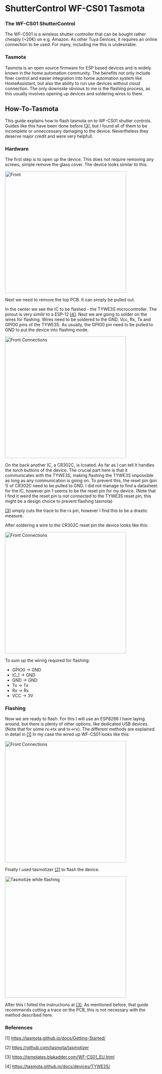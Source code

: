 # ShutterControl WF-CS01 Tasmota

### The WF-CS01 ShutterControl
The WF-CS01 is a wireless shutter controller that can be bought rather cheaply (~20€) on e.g. Amazon.
As other Tuya Devices, it requires an online connection to be used. For many, including me this is undesirable.

### Tasmota
Tasmota is an open source firmware for ESP based devices and is widely known in the home automation community. The benefits not only include finer control and easier integration into home automation system like HomeAssistant, but also the ability to run use devices without cloud connection. The only downside obvious to me is the flashing process, as this usually involves opening up devices and soldering wires to them.


## How-To-Tasmota
This guide explains how to flash tasmota on to WF-CS01 shutter controls.
Guides like this have been done before [[3]](#3), but I found all of them to be incomplete or unneccessary damaging to the device. Nevertheless they deserve major credit and were very helpfull.

### Hardware
The first step is to open up the device. This does not require removing any screws, simple remove the glass cover.
The device looks similar to this:

<img src="images/front.jpg" alt="Front" width="400"/>

Next we need to remove the top PCB. It can simply be pulled out.

In the center we see the IC to be flashed - the TYWE3S microcontroller. The pinout is very similir to a ESP-12 [[4]](#4).
Next we are going to solder on the wires for flashing. Wires need to be soldered to  the GND, Vcc, Rx, Tx and GPIO0 pins of the TYWE3S. As usually, the GPIO0 pin need to be pulled to GND to put the device into flashing mode.

<img src="images/cons_front.jpg" alt="Front Connections" width="400"/>

On the back another IC, a  CR302C, is lcoated. As far as I can tell It handles the torch buttons of the device. The crucial part here is that it communicates with the TYWE3S, making flashing the TYWE3S impossible as long as any communication is going on.
To prevent this, the reset pin (pin 1) of CR302C need to be pulled to GND. I did not manage to find a datasheet for the IC, however pin 1 seems to be the reset pin for my device. (Note that I find it weird the reset pin is not connected to the TYWE3S reset pin, this might be a design choice to prevent flashing tasmota)

[[3]](#3) simply cuts the trace to the rx pin, however I find this to be a drastic measure.

After soldering a wire to the CR302C reset pin the device looks like this:

<img src="images/cons_back.jpg" alt="Front Connections" width="400"/>


To sum up the wiring required for flashing:
- GPIO0 -> GND
- IC_1 -> GND
- GND -> GND
- Tx -> Tx
- Rx -> Rx
- VCC -> 3V

### Flashing
Now we are ready to flash. For this I will use an ESP8266 I have laying around, but there is plenty of other options, like dedicated USB devices. (Note that for some rx->tx and tx->rx). The different methods are explained in detail in [[1]](#1)
In my case the wired up WF-CS01 looks like this:

<img src="images/wiring.jpg" alt="Front Connections" width="400"/>

Finally I used tasmotizer [[2]](#2) to flash the device.

<img src="images/tasmotize_during.PNG" alt="Tasmotize while flashing" width="400"/>

After this I folled the instructions at [[3]](#3). As mentioned before, that guide recommends cutting a trace on the PCB, this is not necessary with the method described here.

### References
<a id="1">[1]</a> 
https://tasmota.github.io/docs/Getting-Started/

<a id="2">[2]</a> 
https://github.com/tasmota/tasmotizer

<a id="3">[3]</a> 
https://templates.blakadder.com/WF-CS01_EU.html

<a id="3">[4]</a> 
https://tasmota.github.io/docs/devices/TYWE3S/
